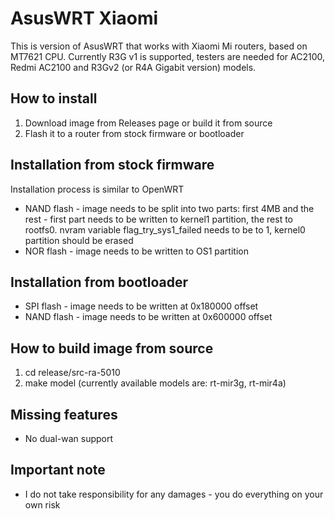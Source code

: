 # AsusWRT Xiaomi
This is version of AsusWRT that works with Xiaomi Mi routers, based on MT7621 CPU.
Currently R3G v1 is supported, testers are needed for AC2100, Redmi AC2100 and R3Gv2 (or R4A Gigabit version) models.

## How to install
1. Download image from Releases page or build it from source
2. Flash it to a router from stock firmware or bootloader

## Installation from stock firmware
Installation process is similar to OpenWRT
- NAND flash - image needs to be split into two parts: first 4MB and the rest - first part needs to be written to kernel1 partition, the rest to rootfs0. nvram variable flag_try_sys1_failed needs to be to 1, kernel0 partition should be erased
- NOR flash - image needs to be written to OS1 partition

## Installation from bootloader
- SPI flash - image needs to be written at 0x180000 offset
- NAND flash - image needs to be written at 0x600000 offset

## How to build image from source
1. cd release/src-ra-5010
2. make model (currently available models are: rt-mir3g, rt-mir4a)

## Missing features
- No dual-wan support

## Important note
- I do not take responsibility for any damages - you do everything on your own risk
